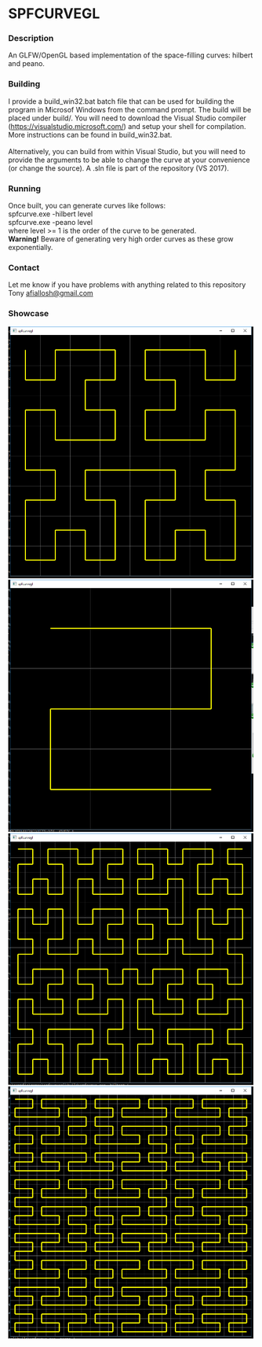 SPFCURVEGL
===

### Description ###
An GLFW/OpenGL based implementation of the space-filling curves: hilbert and peano.

### Building ###
I provide a build_win32.bat batch file that can be used for building the program
in Microsof Windows from the command prompt. The build will be placed under build/.
You will need to download the Visual Studio compiler (https://visualstudio.microsoft.com/)
and setup your shell for compilation. More instructions can be found in build_win32.bat.<br><br>
Alternatively, you can build from within Visual Studio, but you will need to provide
the arguments to be able to change the curve at your convenience (or change the source).
A .sln file is part of the repository (VS 2017).

### Running ###
Once built, you can generate curves like follows:<br>
spfcurve.exe -hilbert level <br>
spfcurve.exe -peano level <br>
where level >= 1 is the order of the curve to be generated. <br>
**Warning!** Beware of generating very high order curves as these grow exponentially.

### Contact ###
Let me know if you have problems with anything related to this repository<br>
Tony <afiallosh@gmail.com>

### Showcase ###
<img src="captures/h1.png" alt="h1" width="500"/>
<img src="captures/p1.png" alt="p1" width="500"/>
<img src="captures/h2.png" alt="h2" width="500"/>
<img src="captures/p2.png" alt="p2" width="500"/>
